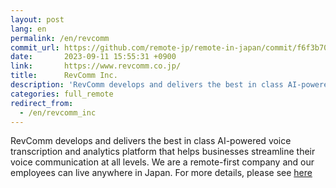 ```yaml
---
layout: post
lang: en
permalink: /en/revcomm
commit_url: https://github.com/remote-jp/remote-in-japan/commit/f6f3b70df504985894a1bc42c5e5a352dd830cfb
date:       2023-09-11 15:55:31 +0900
link:       https://www.revcomm.co.jp/
title:      RevComm Inc.
description: 'RevComm develops and delivers the best in class AI-powered voice transcription and analytics platform that helps businesses streamline their voice communication at all levels. We are a remote-first company and our employees can live anywhere in Japan. For more details, please see here'
categories: full_remote
redirect_from:
  - /en/revcomm_inc
---
```


<p>RevComm develops and delivers the best in class AI-powered voice transcription and analytics platform that helps businesses streamline their voice communication at all levels. We are a remote-first company and our employees can live anywhere in Japan. For more details, please see <a href="https://www.tokyodev.com/companies/revcomm">here</a></p>
